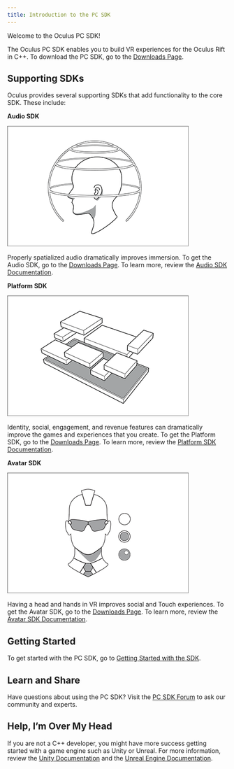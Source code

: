 ```yaml
---
title: Introduction to the PC SDK
---
```


Welcome to the Oculus PC SDK! 

The Oculus PC SDK enables you to build VR experiences for the Oculus Rift in C++. To download the PC SDK, go to the [Downloads Page](/downloads/native-windows/).

## Supporting SDKs

Oculus provides several supporting SDKs that add functionality to the core SDK. These include:

**Audio SDK**

![](/images/documentationpcsdklatestconceptspcsdk-intro-0.png)

Properly spatialized audio dramatically improves immersion. To get the Audio SDK, go to the [Downloads Page](/downloads/native-windows/). To learn more, review the [Audio SDK Documentation](/documentation/audiosdk/latest/).

**Platform SDK**

![](/images/documentationpcsdklatestconceptspcsdk-intro-1.png)

Identity, social, engagement, and revenue features can dramatically improve the games and experiences that you create. To get the Platform SDK, go to the [Downloads Page](/downloads/native-windows/). To learn more, review the [Platform SDK Documentation](/documentation/platform/latest/).

**Avatar SDK**

![](/images/documentationpcsdklatestconceptspcsdk-intro-2.png)

Having a head and hands in VR improves social and Touch experiences. To get the Avatar SDK, go to the [Downloads Page](/downloads/native-windows/). To learn more, review the [Avatar SDK Documentation](/documentation/avatarsdk/latest/).

## Getting Started

To get started with the PC SDK, go to [Getting Started with the SDK](/documentation/pcsdk/latest/concepts/gsg-intro/#gsg_intro).

## Learn and Share

Have questions about using the PC SDK? Visit the [PC SDK Forum](https://forums.oculus.com/community/categories/pc-development) to ask our community and experts.

## Help, I’m Over My Head

If you are not a C++ developer, you might have more success getting started with a game engine such as Unity or Unreal. For more information, review the [Unity Documentation](/documentation/unity/latest/concepts/book-unity-gsg/) and the [Unreal Engine Documentation](/documentation/unreal/latest/concepts/unreal-engine/).
